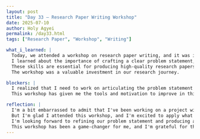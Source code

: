 ```yaml
---
layout: post
title: "Day 33 – Research Paper Writing Workshop"
date: 2025-07-10
author: Holy Agyei
permalink: /day33.html
tags: ["Research Paper", "Workshop", "Writing"]

what_i_learned: |
  Today, we attended a workshop on research paper writing, and it was incredibly insightful. 
  I learned about the importance of crafting a clear problem statement, creating effective outlines, and understanding the publication process. 
  These skills are essential for producing high-quality research papers, and I'm grateful for the opportunity to learn from experienced researchers. 
  The workshop was a valuable investment in our research journey.

blockers: |
  I realized that I need to work on articulating the problem statement for our project more clearly. 
  This workshop has given me the tools and motivation to improve in this area.

reflection: |
  I'm a bit embarrassed to admit that I've been working on a project without a well-defined problem statement. 
  But I'm glad I attended this workshop, and I'm excited to apply what I've learned. 
  I'm looking forward to refining our problem statement and producing a high-quality research paper. 
  This workshop has been a game-changer for me, and I'm grateful for the experience.
---
```

